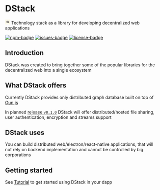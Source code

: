 # DStack

<img width="16" src="./static/img/logo.svg" /> Technology stack as a library for developing decentralized web applications

[![npm-badge]][npm] [![issues-badge]][issues] [![license-badge]][license]

## Introduction

DStack was created to bring together some of the popular libraries for the decentralized web into a single ecosystem

## What DStack offers

Currently DStack provides only distributed graph database built on top of [Gun.js](https://gun.eco)

In planned [release `v0.1.0`](https://github.com/0x77dev/dstack/milestone/1) DStack will offer distributed/hosted file sharing, user authentication, encryption and streams support

## DStack uses

You can build distributed web/electron/react-native applications, that will not rely on backend implementation and cannot be controlled by big corporations

## Getting started

See [Tutorial](https://dstack.netlify.app/docs/intro) to get started using DStack in your dapp

[license]: https://github.com/0x77dev/dstack/blob/main/LICENSE
[license-badge]: https://img.shields.io/github/license/0x77dev/dstack
[issues]: https://github.com/0x77dev/dstack/issues
[issues-badge]: https://img.shields.io/github/issues/0x77dev/dstack
[npm]: https://www.npmjs.com/package/@dstack-js/lib
[npm-badge]: https://img.shields.io/npm/v/@dstack-js/lib
